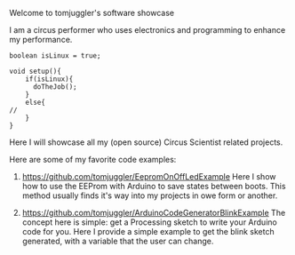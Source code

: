 Welcome to tomjuggler's software showcase

I am a circus performer who uses electronics and programming to enhance my performance. 


```
boolean isLinux = true;

void setup(){
	if(isLinux){
	  doTheJob(); 
	}
	else{
//	  
	}
}
```

Here I will showcase all my (open source) Circus Scientist related projects. 

Here are some of my favorite code examples: 

1. https://github.com/tomjuggler/EepromOnOffLedExample
Here I show how to use the EEProm with Arduino to save states between boots. 
This method usually finds it's way into my projects in owe form or another. 

2. https://github.com/tomjuggler/ArduinoCodeGeneratorBlinkExample
The concept here is simple: get a Processing sketch to write your Arduino code for you. 
Here I provide a simple example to get the blink sketch generated, with a variable that the user can change. 
